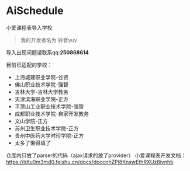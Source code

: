 <!--
 * @Author: imsixn
 * @Date: 2022-03-10 12:32:14
 * @LastEditors: imsixn
 * @LastEditTime: 2022-03-10 12:32:41
 * @Description: file content
-->
# AiSchedule
小爱课程表导入学校
> 我的开发者名为 铃音yuy

导入出现问题请联系qq:**250868614**

目前已适配的学校：
- 上海城建职业学院-谷贤
- 佛山职业技术学院-强智
- 吉林大学-吉林大学教务
- 天津滨海职业学院-正方
- 平顶山工业职业技术学院-强智
- 成都职业技术学院-自家开发教务
- 文山学院-正方
- 苏州卫生职业技术学院-正方
- 贵州中医药大学时珍学院-正方
- 太多了懒得填了

仓库内只放了parser的代码（ajax请求的放了provider）
小爱课程表开发文档：https://ldtu0m3md0.feishu.cn/docs/doccnhZPl8KnswEthRXUz8ivnhb

